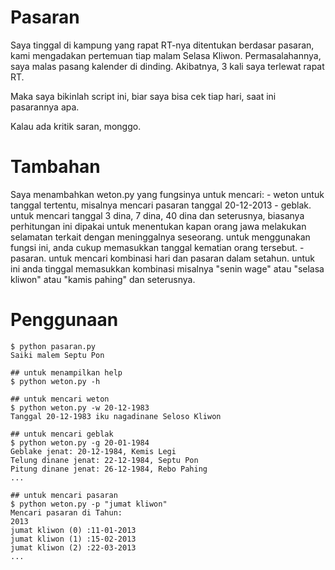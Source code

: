 Pasaran
=======

Saya tinggal di kampung yang rapat RT-nya ditentukan berdasar pasaran, kami mengadakan pertemuan tiap malam Selasa Kliwon. Permasalahannya, saya malas pasang kalender di dinding. Akibatnya, 3 kali saya terlewat rapat RT.

Maka saya bikinlah script ini, biar saya bisa cek tiap hari, saat ini pasarannya apa.

Kalau ada kritik saran, monggo.

Tambahan
========
Saya menambahkan weton.py yang fungsinya untuk mencari:
    - weton untuk tanggal tertentu, misalnya mencari pasaran tanggal 20-12-2013
    - geblak. untuk mencari tanggal 3 dina, 7 dina, 40 dina dan seterusnya, biasanya perhitungan ini dipakai untuk menentukan kapan orang jawa melakukan selamatan terkait dengan meninggalnya seseorang. untuk menggunakan fungsi ini, anda cukup memasukkan tanggal kematian orang tersebut.
    - pasaran. untuk mencari kombinasi hari dan pasaran dalam setahun. untuk ini anda tinggal memasukkan kombinasi misalnya "senin wage" atau "selasa kliwon" atau "kamis pahing" dan seterusnya.


Penggunaan
==========

    $ python pasaran.py
    Saiki malem Septu Pon

    ## untuk menampilkan help
    $ python weton.py -h

    ## untuk mencari weton
    $ python weton.py -w 20-12-1983
    Tanggal 20-12-1983 iku nagadinane Seloso Kliwon

    ## untuk mencari geblak
    $ python weton.py -g 20-01-1984
    Geblake jenat: 20-12-1984, Kemis Legi
    Telung dinane jenat: 22-12-1984, Septu Pon
    Pitung dinane jenat: 26-12-1984, Rebo Pahing
    ...

    ## untuk mencari pasaran
    $ python weton.py -p "jumat kliwon"
    Mencari pasaran di Tahun:
    2013
    jumat kliwon (0) :11-01-2013
    jumat kliwon (1) :15-02-2013
    jumat kliwon (2) :22-03-2013
    ...

